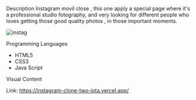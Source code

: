 

Description
Instagram movil close , this one apply a special page where it's a professional studio fotography, and very looking for different people who loves getting those good quality photos , in those important moments.


![instag](https://user-images.githubusercontent.com/87598302/152098417-9de0a655-7e2f-4b83-8cd0-50797cb17848.png)

Programming Languages
<ul>
<li>HTML5</li>
<li>CSS3</li>
<li>Java Script</li>
</ul>


Visual Content 

Link: https://instagram-clone-two-iota.vercel.app/

